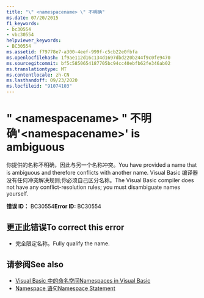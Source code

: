 ```yaml
---
title: "\" <namespacename> \" 不明确"
ms.date: 07/20/2015
f1_keywords:
- bc30554
- vbc30554
helpviewer_keywords:
- BC30554
ms.assetid: f79778e7-a300-4eef-999f-c5cb22e0fbfa
ms.openlocfilehash: 1f9ae112d16c134d1697dbd220b244f9c0fe9470
ms.sourcegitcommit: bf5c5850654187705bc94cc40ebfb62fe346ab02
ms.translationtype: MT
ms.contentlocale: zh-CN
ms.lasthandoff: 09/23/2020
ms.locfileid: "91074103"
---
```

# <a name="namespacename-is-ambiguous"></a><span data-ttu-id="7a7c0-102">" \<namespacename> " 不明确</span><span class="sxs-lookup"><span data-stu-id="7a7c0-102">'\<namespacename>' is ambiguous</span></span>

<span data-ttu-id="7a7c0-103">你提供的名称不明确，因此与另一个名称冲突。</span><span class="sxs-lookup"><span data-stu-id="7a7c0-103">You have provided a name that is ambiguous and therefore conflicts with another name.</span></span> <span data-ttu-id="7a7c0-104">Visual Basic 编译器没有任何冲突解决规则;你必须自己区分名称。</span><span class="sxs-lookup"><span data-stu-id="7a7c0-104">The Visual Basic compiler does not have any conflict-resolution rules; you must disambiguate names yourself.</span></span>  
  
 <span data-ttu-id="7a7c0-105">**错误 ID：** BC30554</span><span class="sxs-lookup"><span data-stu-id="7a7c0-105">**Error ID:** BC30554</span></span>  
  
## <a name="to-correct-this-error"></a><span data-ttu-id="7a7c0-106">更正此错误</span><span class="sxs-lookup"><span data-stu-id="7a7c0-106">To correct this error</span></span>  
  
- <span data-ttu-id="7a7c0-107">完全限定名称。</span><span class="sxs-lookup"><span data-stu-id="7a7c0-107">Fully qualify the name.</span></span>  
  
## <a name="see-also"></a><span data-ttu-id="7a7c0-108">请参阅</span><span class="sxs-lookup"><span data-stu-id="7a7c0-108">See also</span></span>

- [<span data-ttu-id="7a7c0-109">Visual Basic 中的命名空间</span><span class="sxs-lookup"><span data-stu-id="7a7c0-109">Namespaces in Visual Basic</span></span>](../programming-guide/program-structure/namespaces.md)
- [<span data-ttu-id="7a7c0-110">Namespace 语句</span><span class="sxs-lookup"><span data-stu-id="7a7c0-110">Namespace Statement</span></span>](../language-reference/statements/namespace-statement.md)
